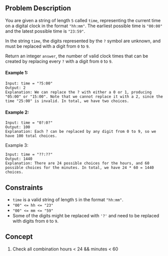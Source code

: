 ## Problem Description

You are given a string of length `5` called `time`, representing the current time on a digital clock in the format `"hh:mm"`. The earliest possible time is `"00:00"` and the latest possible time is `"23:59"`.

In the string `time`, the digits represented by the `?` symbol are unknown, and must be replaced with a digit from `0` to `9`.

Return an integer `answer`, the number of valid clock times that can be created by replacing every `?` with a digit from `0` to `9`.

#### Example 1:
```plaintext
Input: time = "?5:00"
Output: 2
Explanation: We can replace the ? with either a 0 or 1, producing "05:00" or "15:00". Note that we cannot replace it with a 2, since the time "25:00" is invalid. In total, we have two choices.
```
#### Example 2:
```plaintext
Input: time = "0?:0?"
Output: 100
Explanation: Each ? can be replaced by any digit from 0 to 9, so we have 100 total choices.
```
Example 3:
```plaintext
Input: time = "??:??"
Output: 1440
Explanation: There are 24 possible choices for the hours, and 60 possible choices for the minutes. In total, we have 24 * 60 = 1440 choices.
```

## Constraints

- `time` is a valid string of length `5` in the format `"hh:mm"`.
- `"00" <= hh <= "23"`
- `"00" <= mm <= "59"`
- Some of the digits might be replaced with `'?'` and need to be replaced with digits from `0` to `9`.

## Concept
1. Check all combination hours < 24 && minutes < 60
